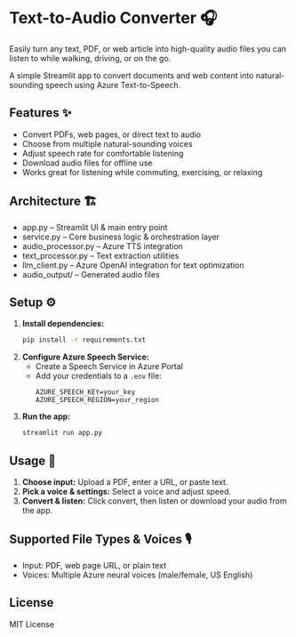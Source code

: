 # Text-to-Audio Converter 🎧

Easily turn any text, PDF, or web article into high-quality audio files you can listen to while walking, driving, or on the go.

A simple Streamlit app to convert documents and web content into natural-sounding speech using Azure Text-to-Speech.

## Features ✨

- Convert PDFs, web pages, or direct text to audio
- Choose from multiple natural-sounding voices
- Adjust speech rate for comfortable listening
- Download audio files for offline use
- Works great for listening while commuting, exercising, or relaxing

## Architecture 🏗️

- app.py – Streamlit UI & main entry point
- service.py – Core business logic & orchestration layer
- audio_processor.py – Azure TTS integration
- text_processor.py – Text extraction utilities
- llm_client.py – Azure OpenAI integration for text optimization
- audio_output/ – Generated audio files

## Setup ⚙️

1. **Install dependencies:**
   ```bash
   pip install -r requirements.txt
   ```
2. **Configure Azure Speech Service:**
   - Create a Speech Service in Azure Portal
   - Add your credentials to a `.env` file:
     ```env
     AZURE_SPEECH_KEY=your_key
     AZURE_SPEECH_REGION=your_region
     ```
3. **Run the app:**
   ```bash
   streamlit run app.py
   ```

## Usage 🚀

1. **Choose input:** Upload a PDF, enter a URL, or paste text.
2. **Pick a voice & settings:** Select a voice and adjust speed.
3. **Convert & listen:** Click convert, then listen or download your audio from the app.

## Supported File Types & Voices 🎙️

- Input: PDF, web page URL, or plain text
- Voices: Multiple Azure neural voices (male/female, US English)

## License

MIT License

